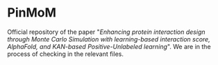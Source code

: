 # PinMoM
Official repository of the paper "_Enhancing protein interaction design through Monte Carlo Simulation with learning-based interaction score, AlphaFold, and KAN-based Positive-Unlabeled learning_". We are in the process of checking in the relevant files.
